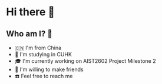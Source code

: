 # Hi there :wave:

## Who am I? :eyes:

- :cn: I'm from China
- :school: I'm studying in CUHK
- :mortar_board: I'm currently working on AIST2602 Project Milestone 2
- :two_men_holding_hands: I'm willing to make friends
- :phone: Feel free to reach me
